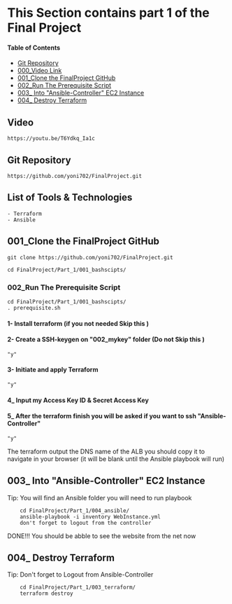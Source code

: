 # This Section contains part 1 of the Final Project

#### Table of Contents
 * [Git Repository](#Git)
 * [000_Video Link](#Video)
 * [001_Clone  the FinalProject GitHub](#clone)
 * [002_Run The Prerequisite Script](#script)
 * [003_ Into "Ansible-Controller" EC2 Instance ](#controller)
 * [004_ Destroy Terraform ](#destroy)

 ## Video <a id="Video"></a>
    https://youtu.be/T6Ydkq_Ia1c 

 ## Git Repository <a id="Git"></a>
    https://github.com/yoni702/FinalProject.git

 
 ## List of Tools & Technologies <a id="Technologies"></a>
    - Terraform
    - Ansible

## 001_Clone  the FinalProject GitHub <a id="clone"></a>
```
git clone https://github.com/yoni702/FinalProject.git
```
```
cd FinalProject/Part_1/001_bashscipts/
```


### 002_Run The Prerequisite Script <a id="script"></a>
``` 
cd FinalProject/Part_1/001_bashscipts/
. prerequisite.sh
```
#### 1- Install terraform (if you not needed Skip this )
#### 2- Create a SSH-keygen on "002_mykey" folder (Do not Skip this )
```
"y" 
```
#### 3- Initiate and apply Terraform
```
"y" 
```
#### 4_ Input my Access Key ID & Secret Access Key 
#### 5_ After the terraform finish you will be asked if you want to ssh "Ansible-Controller"
```
"y" 
```

The terraform output the DNS name of the ALB you should copy it to navigate in your browser 
(it will be blank until the Ansible playbook will run)


## 003_ Into "Ansible-Controller" EC2 Instance  <a id="controller"></a>
Tip: You will find an Ansible folder  you will need to run playbook

```
    cd FinalProject/Part_1/004_ansible/
    ansible-playbook -i inventory WebInstance.yml
    don't forget to logout from the controller
```

DONE!!!
You should be abble to see the website from the net now

## 004_ Destroy Terraform <a id="destroy"></a>
Tip: Don't forget to Logout from Ansible-Controller 
```
    cd FinalProject/Part_1/003_terraform/
    terraform destroy
```

